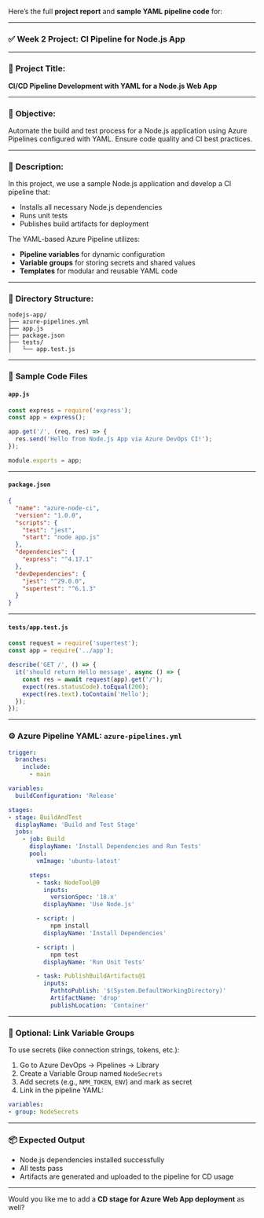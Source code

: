 Here’s the full **project report** and **sample YAML pipeline code** for:

---

### ✅ **Week 2 Project: CI Pipeline for Node.js App**

---

### 🧾 **Project Title:**

**CI/CD Pipeline Development with YAML for a Node.js Web App**

---

### 🎯 **Objective:**

Automate the build and test process for a Node.js application using Azure Pipelines configured with YAML. Ensure code quality and CI best practices.

---

### 📝 **Description:**

In this project, we use a sample Node.js application and develop a CI pipeline that:

* Installs all necessary Node.js dependencies
* Runs unit tests
* Publishes build artifacts for deployment

The YAML-based Azure Pipeline utilizes:

* **Pipeline variables** for dynamic configuration
* **Variable groups** for storing secrets and shared values
* **Templates** for modular and reusable YAML code

---

### 📁 **Directory Structure:**

```
nodejs-app/
├── azure-pipelines.yml
├── app.js
├── package.json
├── tests/
│   └── app.test.js
```

---

### 📄 **Sample Code Files**

#### `app.js`

```javascript
const express = require('express');
const app = express();

app.get('/', (req, res) => {
  res.send('Hello from Node.js App via Azure DevOps CI!');
});

module.exports = app;
```

---

#### `package.json`

```json
{
  "name": "azure-node-ci",
  "version": "1.0.0",
  "scripts": {
    "test": "jest",
    "start": "node app.js"
  },
  "dependencies": {
    "express": "^4.17.1"
  },
  "devDependencies": {
    "jest": "^29.0.0",
    "supertest": "^6.1.3"
  }
}
```

---

#### `tests/app.test.js`

```javascript
const request = require('supertest');
const app = require('../app');

describe('GET /', () => {
  it('should return Hello message', async () => {
    const res = await request(app).get('/');
    expect(res.statusCode).toEqual(200);
    expect(res.text).toContain('Hello');
  });
});
```

---

### ⚙️ **Azure Pipeline YAML: `azure-pipelines.yml`**

```yaml
trigger:
  branches:
    include:
      - main

variables:
  buildConfiguration: 'Release'

stages:
- stage: BuildAndTest
  displayName: 'Build and Test Stage'
  jobs:
    - job: Build
      displayName: 'Install Dependencies and Run Tests'
      pool:
        vmImage: 'ubuntu-latest'

      steps:
        - task: NodeTool@0
          inputs:
            versionSpec: '18.x'
          displayName: 'Use Node.js'

        - script: |
            npm install
          displayName: 'Install Dependencies'

        - script: |
            npm test
          displayName: 'Run Unit Tests'

        - task: PublishBuildArtifacts@1
          inputs:
            PathtoPublish: '$(System.DefaultWorkingDirectory)'
            ArtifactName: 'drop'
            publishLocation: 'Container'
```

---

### 🔐 **Optional: Link Variable Groups**

To use secrets (like connection strings, tokens, etc.):

1. Go to Azure DevOps → Pipelines → Library
2. Create a Variable Group named `NodeSecrets`
3. Add secrets (e.g., `NPM_TOKEN`, `ENV`) and mark as secret
4. Link in the pipeline YAML:

```yaml
variables:
- group: NodeSecrets
```

---

### 📦 **Expected Output**

* Node.js dependencies installed successfully
* All tests pass
* Artifacts are generated and uploaded to the pipeline for CD usage

---

Would you like me to add a **CD stage for Azure Web App deployment** as well?
